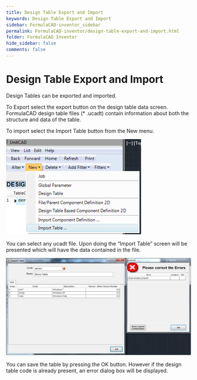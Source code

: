```yaml
---
title: Design Table Export and Import
keywords: Design Table Export and Import
sidebar: FormulaCAD-inventor_sidebar
permalink: FormulaCAD-inventor/design-table-export-and-import.html
folder: FormulaCAD Inventor
hide_sidebar: false
comments: false
---
```

# Design Table Export and Import



Design Tables can be exported and imported.

To Export select the export button on the design table data screen. FormulaCAD design table files (* .ucadt) contain information about both the structure and data of the table.

To import select the Import Table button from the New menu.

![](/images/design-table-menu.png)

You can select any ucadt file. Upon doing the “Import Table” screen will be presented which will have the data contained in the file.

![](/images/importfile.jpg)

You can save the table by pressing the OK button. However if the design table code is already present, an error dialog box will be displayed.
